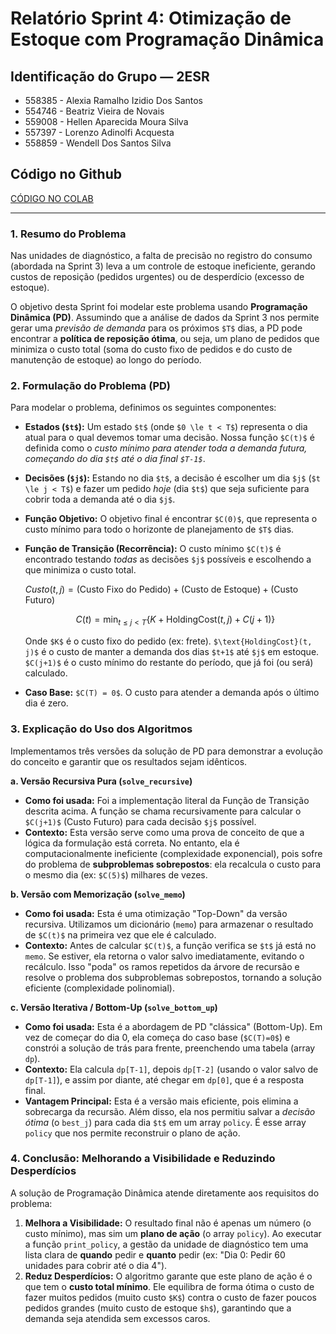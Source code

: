 # Relatório Sprint 4: Otimização de Estoque com Programação Dinâmica

## Identificação do Grupo — 2ESR

* 558385 - Alexia Ramalho Izidio Dos Santos
* 554746 - Beatriz Vieira de Novais
* 559008 - Hellen Aparecida Moura Silva
* 557397 - Lorenzo Adinolfi Acquesta
* 558859 - Wendell Dos Santos Silva

## Código no Github

[CÓDIGO NO COLAB](https://colab.research.google.com/drive/1u7DwrIhKxBQDeZrykE3fN9cXobE37d3Z?usp=sharing)

---

### 1. Resumo do Problema

Nas unidades de diagnóstico, a falta de precisão no registro do consumo (abordada na Sprint 3) leva a um controle de estoque ineficiente, gerando custos de reposição (pedidos urgentes) ou de desperdício (excesso de estoque).

O objetivo desta Sprint foi modelar este problema usando **Programação Dinâmica (PD)**. Assumindo que a análise de dados da Sprint 3 nos permite gerar uma *previsão de demanda* para os próximos `$T$` dias, a PD pode encontrar a **política de reposição ótima**, ou seja, um plano de pedidos que minimiza o custo total (soma do custo fixo de pedidos e do custo de manutenção de estoque) ao longo do período.

### 2. Formulação do Problema (PD)

Para modelar o problema, definimos os seguintes componentes:

* **Estados (`$t$`):** Um estado `$t$` (onde `$0 \le t < T$`) representa o dia atual para o qual devemos tomar uma decisão. Nossa função `$C(t)$` é definida como o *custo mínimo para atender toda a demanda futura, começando do dia `$t$` até o dia final `$T-1$`*.
* **Decisões (`$j$`):** Estando no dia `$t$`, a decisão é escolher um dia `$j$` (`$t \le j < T$`) e fazer um pedido *hoje* (dia `$t$`) que seja suficiente para cobrir toda a demanda até o dia `$j$`.
* **Função Objetivo:** O objetivo final é encontrar `$C(0)$`, que representa o custo mínimo para todo o horizonte de planejamento de `$T$` dias.
* **Função de Transição (Recorrência):** O custo mínimo `$C(t)$` é encontrado testando *todas* as decisões `$j$` possíveis e escolhendo a que minimiza o custo total.

    $Custo(t, j) = (\text{Custo Fixo do Pedido}) + (\text{Custo de Estoque}) + (\text{Custo Futuro})$

    $$C(t) = \min_{t \le j < T} \{ K + \text{HoldingCost}(t, j) + C(j+1) \}$$

    Onde `$K$` é o custo fixo do pedido (ex: frete). `$\text{HoldingCost}(t, j)$` é o custo de manter a demanda dos dias `$t+1$` até `$j$` em estoque. `$C(j+1)$` é o custo mínimo do restante do período, que já foi (ou será) calculado.

* **Caso Base:** `$C(T) = 0$`. O custo para atender a demanda após o último dia é zero.

### 3. Explicação do Uso dos Algoritmos

Implementamos três versões da solução de PD para demonstrar a evolução do conceito e garantir que os resultados sejam idênticos.

**a. Versão Recursiva Pura (`solve_recursive`)**

* **Como foi usada:** Foi a implementação literal da Função de Transição descrita acima. A função se chama recursivamente para calcular o `$C(j+1)$` (Custo Futuro) para cada decisão `$j$` possível.
* **Contexto:** Esta versão serve como uma prova de conceito de que a lógica da formulação está correta. No entanto, ela é computacionalmente ineficiente (complexidade exponencial), pois sofre do problema de **subproblemas sobrepostos**: ela recalcula o custo para o mesmo dia (ex: `$C(5)$`) milhares de vezes.

**b. Versão com Memorização (`solve_memo`)**

* **Como foi usada:** Esta é uma otimização "Top-Down" da versão recursiva. Utilizamos um dicionário (`memo`) para armazenar o resultado de `$C(t)$` na primeira vez que ele é calculado.
* **Contexto:** Antes de calcular `$C(t)$`, a função verifica se `$t$` já está no `memo`. Se estiver, ela retorna o valor salvo imediatamente, evitando o recálculo. Isso "poda" os ramos repetidos da árvore de recursão e resolve o problema dos subproblemas sobrepostos, tornando a solução eficiente (complexidade polinomial).

**c. Versão Iterativa / Bottom-Up (`solve_bottom_up`)**

* **Como foi usada:** Esta é a abordagem de PD "clássica" (Bottom-Up). Em vez de começar do dia 0, ela começa do caso base (`$C(T)=0$`) e constrói a solução de trás para frente, preenchendo uma tabela (array `dp`).
* **Contexto:** Ela calcula `dp[T-1]`, depois `dp[T-2]` (usando o valor salvo de `dp[T-1]`), e assim por diante, até chegar em `dp[0]`, que é a resposta final.
* **Vantagem Principal:** Esta é a versão mais eficiente, pois elimina a sobrecarga da recursão. Além disso, ela nos permitiu salvar a *decisão ótima* (o `best_j`) para cada dia `$t$` em um array `policy`. É esse array `policy` que nos permite reconstruir o plano de ação.

### 4. Conclusão: Melhorando a Visibilidade e Reduzindo Desperdícios

A solução de Programação Dinâmica atende diretamente aos requisitos do problema:

1.  **Melhora a Visibilidade:** O resultado final não é apenas um número (o custo mínimo), mas sim um **plano de ação** (o array `policy`). Ao executar a função `print_policy`, a gestão da unidade de diagnóstico tem uma lista clara de **quando** pedir e **quanto** pedir (ex: "Dia 0: Pedir 60 unidades para cobrir até o dia 4").
2.  **Reduz Desperdícios:** O algoritmo garante que este plano de ação é o que tem o **custo total mínimo**. Ele equilibra de forma ótima o custo de fazer muitos pedidos (muito custo `$K$`) contra o custo de fazer poucos pedidos grandes (muito custo de estoque `$h$`), garantindo que a demanda seja atendida sem excessos caros.
